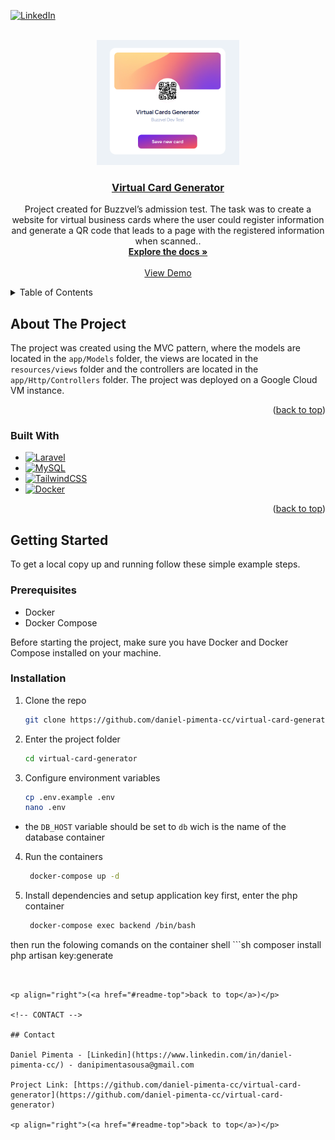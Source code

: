 <a name="readme-top"></a>

<!-- PROJECT SHIELDS -->

[![LinkedIn](https://img.shields.io/badge/-LinkedIn-black.svg?style=for-the-badge&logo=linkedin&colorB=555)](https://www.linkedin.com/in/daniel-pimenta-cc/)

<!-- PROJECT LOGO -->

<br />
<div align="center">
  <a href="http://danielpimenta.tech/">
    <img src="preview.png" alt="Logo" height="200">
  </a>

<a href="http://danielpimenta.tech/"><h3 align="center">Virtual Card Generator</h3></a>

<p align="center">
    Project created for Buzzvel’s admission test. The task was to create a website for virtual business cards where the user could register information and generate a QR code that leads to a page with the registered information when scanned..
    <br />
    <a href="https://github.com/daniel-pimenta-cc/virtual-card-generator"><strong>Explore the docs »</strong></a>
    <br />
    <br />
    <a href="http://danielpimenta.tech/">View Demo</a>
  </p>
</div>

<!-- TABLE OF CONTENTS -->

<details>
  <summary>Table of Contents</summary>
  <ol>
    <li>
      <a href="#about-the-project">About The Project</a>
      <ul>
        <li><a href="#built-with">Built With</a></li>
      </ul>
    </li>
    <li>
      <a href="#getting-started">Getting Started</a>
      <ul>
        <li><a href="#prerequisites">Prerequisites</a></li>
        <li><a href="#installation">Installation</a></li>
      </ul>
    </li>
    <li><a href="#contact">Contact</a></li>
  </ol>
</details>

<!-- ABOUT THE PROJECT -->

## About The Project

The project was created using the MVC pattern, where the models are located in the `app/Models` folder, the views are located in the `resources/views` folder and the controllers are located in the `app/Http/Controllers` folder. The project was deployed on a Google Cloud VM instance.

<p align="right">(<a href="#readme-top">back to top</a>)</p>

### Built With

* [![Laravel](https://img.shields.io/badge/Laravel-FF2D20?style=for-the-badge&logo=laravel&logoColor=white)](https://laravel.com/)
* [![MySQL](https://img.shields.io/badge/MySQL-005C84?style=for-the-badge&logo=mysql&logoColor=white)](https://www.mysql.com/)
* [![TailwindCSS](https://img.shields.io/badge/tailwindcss-%2338B2AC.svg?style=for-the-badge&logo=tailwind-css&logoColor=white)](https://tailwindcss.com/)
* [![Docker](https://img.shields.io/badge/docker-%230db7ed.svg?style=for-the-badge&logo=docker&logoColor=white)](https://www.docker.com/)

<p align="right">(<a href="#readme-top">back to top</a>)</p>

<!-- GETTING STARTED -->

## Getting Started

To get a local copy up and running follow these simple example steps.

### Prerequisites

* Docker
* Docker Compose

Before starting the project, make sure you have Docker and Docker Compose installed on your machine.

### Installation


1. Clone the repo
   ```sh
   git clone https://github.com/daniel-pimenta-cc/virtual-card-generator
   ```
2. Enter the project folder 
   ```sh
   cd virtual-card-generator
   ```

3. Configure environment variables
   ```sh
   cp .env.example .env
   nano .env
   ```

* the `DB_HOST` variable should be set to `db` wich is the name of the database container

4. Run the containers
   ```sh
    docker-compose up -d
   ```

5. Install dependencies and setup application key
first, enter the php container
   ```sh
    docker-compose exec backend /bin/bash
   ```
then run the folowing comands on the container shell
    ```sh
    composer install
    php artisan key:generate
   ```


<p align="right">(<a href="#readme-top">back to top</a>)</p>

<!-- CONTACT -->

## Contact

Daniel Pimenta - [Linkedin](https://www.linkedin.com/in/daniel-pimenta-cc/) - danipimentasousa@gmail.com

Project Link: [https://github.com/daniel-pimenta-cc/virtual-card-generator](https://github.com/daniel-pimenta-cc/virtual-card-generator)

<p align="right">(<a href="#readme-top">back to top</a>)</p>


